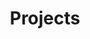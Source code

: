 ---
title: Projects
menu:
  sidebar:
    name: Projects
    identifier: project-section
    weight: 300
---